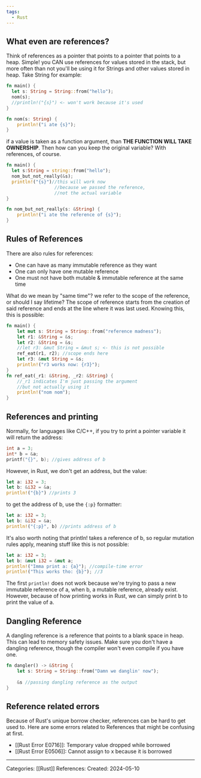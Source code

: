 ```yaml
---
tags:
  - Rust
---
```

## What even are references?

Think of references as a pointer that points to a pointer that points to a heap. Simple!
you CAN use references for values stored in the stack, but more often than not you'll be using it for Strings and other values stored in heap. Take String for example:

```rust
fn main() {
  let s: String = String::from("hello");
  nom(s);
  //println!("{s}") <- won't work because it's used
}

fn nom(s: String) {
    println!("i ate {s}");
}
```

if a value is taken as a function argument, than **THE FUNCTION WILL TAKE OWNERSHIP**. Then how can you keep the original variable? With references, of course.

```rust
fn main() {
  let s:String = string::from("hello");
  nom_but_not_really(&s);
  println!("{s}")//this will work now
				  //because we passed the reference,
				  //not the actual variable
}

fn nom_but_not_really(s: &String) {
    println!("i ate the reference of {s}");
}
```

## Rules of References
There are also rules for references:
- One can have as many immutable reference as they want
- One can only have one mutable reference
- One must not have both mutable & immutable reference at the same time

What do we mean by "same time"? we refer to the scope of the reference, or should I say lifetime?
The scope of reference starts from the creation of said reference and ends at the line where it was last used. Knowing this, this is possible:
```rust
fn main() {
	let mut s: String = String::from("reference madness");
	let r1: &String = &s;
	let r2: &String = &s;
	//let r3: &mut String = &mut s; <- this is not possible
	ref_eat(r1, r2); //scope ends here
	let r3: &mut String = &s;
	println!("r3 works now: {r3}");
}
fn ref_eat(_r1: &String, _r2: &String) {
	//_r1 indicates I'm just passing the argument
	//but not actually using it
	println!("nom nom");
}
```


## References and printing
Normally, for languages like C/C++, if you try to print a pointer variable it will return the address:
``` C
int a = 3;
int* b = &a;
printf("{}", b); //gives address of b
```

However, in Rust, we don't get an address, but the value:
``` rust
let a: i32 = 3;
let b: &i32 = &a;
println!("{b}") //prints 3
```

to get the address of b, use the ```{:p}``` formatter:
``` rust
let a: i32 = 3;
let b: &i32 = &a;
println!("{:p}", b) //prints address of b
```
It's also worth noting that println! takes a reference of b, so regular mutation rules apply, meaning stuff like this is not possible:
``` rust
let a: i32 = 3;
let b: &mut i32 = &mut a;
println!("Imma print a: {a}"); //compile-time error
println!("This works tho: {b}"); //3
```
The first ```println!``` does not work because we're trying to pass a new immutable reference of a, when b, a mutable reference, already exist. However, because of how printing works in Rust, we can simply print b to print the value of a.
## Dangling Reference
A dangling reference is a reference that points to a blank space in heap. This can lead to memory safety issues. Make sure you don't have a dangling reference, though the compiler won't even compile if you have one.
```rust
fn dangler() -> &String {
	let s: String = String::from("Damn we danglin' now");
	
	&s //passing dangling reference as the output
}
```

## Reference related errors
Because of Rust's unique borrow checker, references can be hard to get used to. Here are some errors related to References that might be confusing at first.
- [[Rust Error E0716]]: Temporary value dropped while borrowed
- [[Rust Error E0506]]: Cannot assign to x because it is borrowed

---
Categories: [[Rust]] 
References:
Created: 2024-05-10